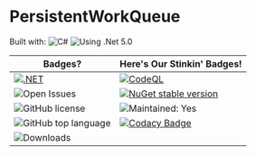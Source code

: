 # PersistentWorkQueue

Built with: ![C#](https://img.shields.io/badge/C%23-239120?style=for-the-badge&logo=c-sharp&logoColor=white)
![Using .Net 5.0](https://img.shields.io/badge/.NET-5C2D91?style=for-the-badge&logo=.net&logoColor=white)

| Badges? | Here's Our Stinkin' Badges! |
|---|---|
|[![.NET](https://github.com/gatewayprogrammingschool/PersistentWorkQueue/actions/workflows/dotnet.yml/badge.svg)](https://github.com/gatewayprogrammingschool/PersistentWorkQueue/actions/workflows/dotnet.yml)|[![CodeQL](https://github.com/gatewayprogrammingschool/PersistentWorkQueue/actions/workflows/codeql-analysis.yml/badge.svg)](https://github.com/gatewayprogrammingschool/PersistentWorkQueue/actions/workflows/codeql-analysis.yml)|
|![Open Issues](https://img.shields.io/github/issues/gatewayprogrammingschool/PersistentWorkQueue.svg)| [![NuGet stable version](https://badgen.net/nuget/v/PersistentWorkQueue)](https://www.nuget.org/packages/PersistentWorkQueue/)|
|![GitHub license](https://img.shields.io/github/license/gatewayprogrammingschool/PersistentWorkQueue.svg)|![Maintained: Yes](https://img.shields.io/badge/Maintained%3F-yes-green.svg)|
|![GitHub top language](https://img.shields.io/github/languages/top/gatewayprogrammingschool/PersistentWorkQueue?style=plastic)|[![Codacy Badge](https://app.codacy.com/project/badge/Grade/ab1bca2f4a734319a989b5a86720ad8e)](https://www.codacy.com/gh/gatewayprogrammingschool/PersistentWorkQueue/dashboard?utm_source=github.com&amp;utm_medium=referral&amp;utm_content=gatewayprogrammingschool/PersistentWorkQueue&amp;utm_campaign=Badge_Grade)|
|![Downloads](https://img.shields.io/github/downloads/gatewayprogrammingschool/PersistentWorkQueue/total)|
